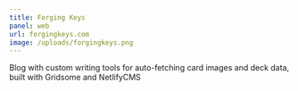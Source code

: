 ```yaml
---
title: Forging Keys
panel: web
url: forgingkeys.com
image: /uploads/forgingkeys.png
---
```

Blog with custom writing tools for auto-fetching card images and deck data, built with Gridsome and NetlifyCMS
